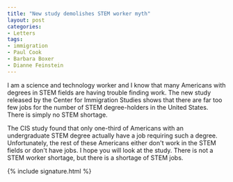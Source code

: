 ```yaml
---
title: "New study demolishes STEM worker myth"
layout: post
categories:
- Letters
tags:
- immigration
- Paul Cook
- Barbara Boxer
- Dianne Feinstein
---
```


I am a science and technology worker and I know that many Americans with degrees in STEM fields are having trouble finding work. The new study released by the Center for Immigration Studies shows that there are far too few jobs for the number of STEM degree-holders in the United States. There is simply no STEM shortage.

The CIS study found that only one-third of Americans with an undergraduate STEM degree actually have a job requiring such a degree. Unfortunately, the rest of these Americans either don't work in the STEM fields or don't have jobs. I hope you will look at the study. There is not a STEM worker shortage, but there is a shortage of STEM jobs.

{% include signature.html %}
